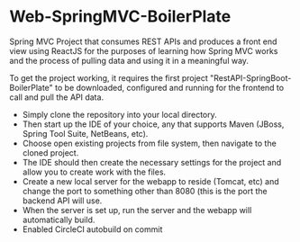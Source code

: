 # Web-SpringMVC-BoilerPlate

Spring MVC Project that consumes REST APIs and produces a front end view using ReactJS for the purposes of learning how Spring MVC works and the process of pulling data and using it in a meaningful way.

To get the project working, it requires the first project "RestAPI-SpringBoot-BoilerPlate" to be downloaded, configured and running for the frontend to call and pull the API data.

- Simply clone the repository into your local directory.
- Then start up the IDE of your choice, any that supports Maven (JBoss, Spring Tool Suite, NetBeans, etc).
- Choose open existing projects from file system, then navigate to the cloned project.
- The IDE should then create the necessary settings for the project and allow you to create work with the files.
- Create a new local server for the webapp to reside (Tomcat, etc) and change the port to something other than 8080 (this is the port the backend API will use.
- When the server is set up, run the server and the webapp will automatically build.
- Enabled CircleCI autobuild on commit
